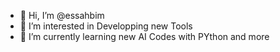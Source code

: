 - 👋 Hi, I’m @essahbim
- 👀 I’m interested in Developping new Tools
- 🌱 I’m currently learning new AI Codes with PYthon and more

<!---
essahbim/essahbim is a ✨ special ✨ repository because its `README.md` (this file) appears on your GitHub profile.
You can click the Preview link to take a look at your changes.
--->
